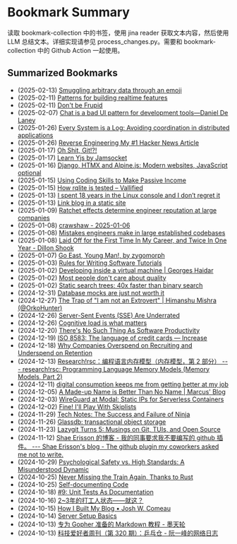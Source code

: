 # Bookmark Summary 
读取 bookmark-collection 中的书签，使用 jina reader 获取文本内容，然后使用 LLM 总结文本。详细实现请参见 process_changes.py。需要和 bookmark-collection 中的 Github Action 一起使用。
    
## Summarized Bookmarks
- (2025-02-13) [Smuggling arbitrary data through an emoji](202502/2025-02-13-smuggling-arbitrary-data-through-an-emoji.md)
- (2025-02-11) [Patterns for building realtime features](202502/2025-02-11-patterns-for-building-realtime-features.md)
- (2025-02-11) [Don't be Frupid](202502/2025-02-11-don%27t-be-frupid.md)
- (2025-02-07) [Chat is a bad UI pattern for development tools—Daniel De Laney](202502/2025-02-07-chat-is-a-bad-ui-pattern-for-development-tools%E2%80%94daniel-de-laney.md)
- (2025-01-26) [Every System is a Log: Avoiding coordination in distributed applications](202501/2025-01-26-every-system-is-a-log-avoiding-coordination-in-distributed-applications.md)
- (2025-01-26) [Reverse Engineering My #1 Hacker News Article](202501/2025-01-26-reverse-engineering-my-%231-hacker-news-article.md)
- (2025-01-17) [Oh Shit, Git!?!](202501/2025-01-17-oh-shit%2C-git%21-%21.md)
- (2025-01-17) [Learn Yjs by Jamsocket](202501/2025-01-17-learn-yjs-by-jamsocket.md)
- (2025-01-16) [Django, HTMX and Alpine.js: Modern websites, JavaScript optional](202501/2025-01-16-django%2C-htmx-and-alpine.js-modern-websites%2C-javascript-optional.md)
- (2025-01-15) [Using Coding Skills to Make Passive Income](202501/2025-01-15-using-coding-skills-to-make-passive-income.md)
- (2025-01-15) [How rqlite is tested – Vallified](202501/2025-01-15-how-rqlite-is-tested-%E2%80%93-vallified.md)
- (2025-01-13) [I spent 18 years in the Linux console and I don’t regret it](202501/2025-01-13-i-spent-18-years-in-the-linux-console-and-i-don%E2%80%99t-regret-it.md)
- (2025-01-13) [Link blog in a static site](202501/2025-01-13-link-blog-in-a-static-site.md)
- (2025-01-09) [Ratchet effects determine engineer reputation at large companies](202501/2025-01-09-ratchet-effects-determine-engineer-reputation-at-large-companies.md)
- (2025-01-08) [crawshaw - 2025-01-06](202501/2025-01-08-crawshaw---2025-01-06.md)
- (2025-01-08) [Mistakes engineers make in large established codebases](202501/2025-01-08-mistakes-engineers-make-in-large-established-codebases.md)
- (2025-01-08) [Laid Off for the First Time In My Career, and Twice In One Year - Dillon Shook](202501/2025-01-08-laid-off-for-the-first-time-in-my-career%2C-and-twice-in-one-year---dillon-shook.md)
- (2025-01-07) [Go East, Young Man!, by zygomorph](202501/2025-01-07-go-east%2C-young-man%21%2C-by-zygomorph.md)
- (2025-01-03) [Rules for Writing Software Tutorials](202501/2025-01-03-rules-for-writing-software-tutorials.md)
- (2025-01-02) [Developing inside a virtual machine | Georges Haidar](202501/2025-01-02-developing-inside-a-virtual-machine-georges-haidar.md)
- (2025-01-02) [Most people don't care about quality](202501/2025-01-02-most-people-don%27t-care-about-quality.md)
- (2025-01-02) [Static search trees: 40x faster than binary search](202501/2025-01-02-static-search-trees-40x-faster-than-binary-search.md)
- (2024-12-31) [Database mocks are just not worth it](202412/2024-12-31-database-mocks-are-just-not-worth-it.md)
- (2024-12-27) [The Trap of "I am not an Extrovert" | Himanshu Mishra (@OrkoHunter)](202412/2024-12-27-the-trap-of-i-am-not-an-extrovert-himanshu-mishra-%28%40orkohunter%29.md)
- (2024-12-26) [Server-Sent Events (SSE) Are Underrated](202412/2024-12-26-server-sent-events-%28sse%29-are-underrated.md)
- (2024-12-26) [Cognitive load is what matters](202412/2024-12-26-cognitive-load-is-what-matters.md)
- (2024-12-20) [There's No Such Thing As Software Productivity](202412/2024-12-20-there%27s-no-such-thing-as-software-productivity.md)
- (2024-12-19) [ISO 8583: The language of credit cards — Increase](202412/2024-12-19-iso-8583-the-language-of-credit-cards-%E2%80%94-increase.md)
- (2024-12-18) [Why Companies Overspend on Recruiting and Underspend on Retention](202412/2024-12-18-why-companies-overspend-on-recruiting-and-underspend-on-retention.md)
- (2024-12-13) [Research!rsc：编程语言内存模型（内存模型，第 2 部分） --- research!rsc: Programming Language Memory Models (Memory Models, Part 2)](202412/2024-12-13-research%21rsc%EF%BC%9A%E7%BC%96%E7%A8%8B%E8%AF%AD%E8%A8%80%E5%86%85%E5%AD%98%E6%A8%A1%E5%9E%8B%EF%BC%88%E5%86%85%E5%AD%98%E6%A8%A1%E5%9E%8B%EF%BC%8C%E7%AC%AC-2-%E9%83%A8%E5%88%86%EF%BC%89-----research%21rsc-programming-language-memory-models-%28memory-models%2C-part-2%29.md)
- (2024-12-11) [digital consumption keeps me from getting better at my job](202412/2024-12-11-digital-consumption-keeps-me-from-getting-better-at-my-job.md)
- (2024-12-05) [A Made-up Name is Better Than No Name | Marcus' Blog](202412/2024-12-05-a-made-up-name-is-better-than-no-name-marcus%27-blog.md)
- (2024-12-03) [WireGuard at Modal: Static IPs for Serverless Containers](202412/2024-12-03-wireguard-at-modal-static-ips-for-serverless-containers.md)
- (2024-12-02) [Fine! I'll Play With Skiplists](202412/2024-12-02-fine%21-i%27ll-play-with-skiplists.md)
- (2024-11-29) [Tech Notes: The Success and Failure of Ninja](202411/2024-11-29-tech-notes-the-success-and-failure-of-ninja.md)
- (2024-11-26) [Glassdb: transactional object storage](202411/2024-11-26-glassdb-transactional-object-storage.md)
- (2024-11-23) [Lazygit Turns 5: Musings on Git, TUIs, and Open Source](202411/2024-11-23-lazygit-turns-5-musings-on-git%2C-tuis%2C-and-open-source.md)
- (2024-11-12) [Shae Erisson 的博客 - 我的同事要求我不要编写的 github 插件。 --- Shae Erisson's blog - The github plugin my coworkers asked me not to write.](202411/2024-11-12-shae-erisson-%E7%9A%84%E5%8D%9A%E5%AE%A2---%E6%88%91%E7%9A%84%E5%90%8C%E4%BA%8B%E8%A6%81%E6%B1%82%E6%88%91%E4%B8%8D%E8%A6%81%E7%BC%96%E5%86%99%E7%9A%84-github-%E6%8F%92%E4%BB%B6%E3%80%82-----shae-erisson%27s-blog---the-github-plugin-my-coworkers-asked-me-not-to-write..md)
- (2024-10-29) [Psychological Safety vs. High Standards: A Misunderstood Dynamic](202410/2024-10-29-psychological-safety-vs.-high-standards-a-misunderstood-dynamic.md)
- (2024-10-25) [Never Missing the Train Again, Thanks to Rust](202410/2024-10-25-never-missing-the-train-again%2C-thanks-to-rust.md)
- (2024-10-25) [Self-documenting Code](202410/2024-10-25-self-documenting-code.md)
- (2024-10-18) [#9: Unit Tests As Documentation](202410/2024-10-18-%239-unit-tests-as-documentation.md)
- (2024-10-16) [2~3年的打工人状态——就这？](202410/2024-10-16-2~3%E5%B9%B4%E7%9A%84%E6%89%93%E5%B7%A5%E4%BA%BA%E7%8A%B6%E6%80%81%E2%80%94%E2%80%94%E5%B0%B1%E8%BF%99%EF%BC%9F.md)
- (2024-10-15) [How I Built My Blog • Josh W. Comeau](202410/2024-10-15-how-i-built-my-blog-%E2%80%A2-josh-w.-comeau.md)
- (2024-10-14) [Server Setup Basics](202410/2024-10-14-server-setup-basics.md)
- (2024-10-13) [专为 Gopher 准备的 Markdown 教程 - 墨天轮](202410/2024-10-13-%E4%B8%93%E4%B8%BA-gopher-%E5%87%86%E5%A4%87%E7%9A%84-markdown-%E6%95%99%E7%A8%8B---%E5%A2%A8%E5%A4%A9%E8%BD%AE.md)
- (2024-10-13) [科技爱好者周刊（第 320 期）：乒乓仓 - 阮一峰的网络日志](202410/2024-10-13-%E7%A7%91%E6%8A%80%E7%88%B1%E5%A5%BD%E8%80%85%E5%91%A8%E5%88%8A%EF%BC%88%E7%AC%AC-320-%E6%9C%9F%EF%BC%89%EF%BC%9A%E4%B9%92%E4%B9%93%E4%BB%93---%E9%98%AE%E4%B8%80%E5%B3%B0%E7%9A%84%E7%BD%91%E7%BB%9C%E6%97%A5%E5%BF%97.md)
